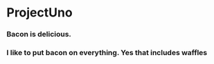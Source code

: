 # ProjectUno

### Bacon is delicious. 

### I like to put bacon on everything. Yes that includes waffles
